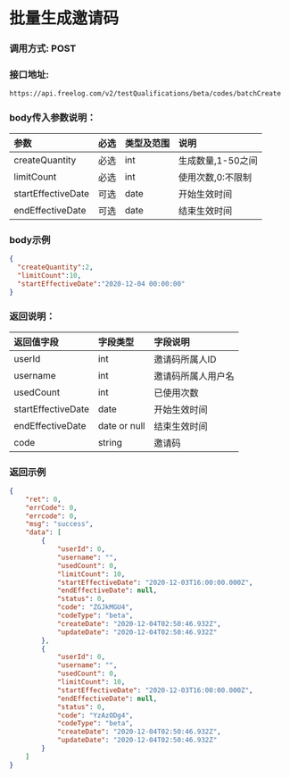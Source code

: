 # 批量生成邀请码



### 调用方式: POST



### 接口地址:

```
https://api.freelog.com/v2/testQualifications/beta/codes/batchCreate
```



### body传入参数说明：

| 参数 | 必选 | 类型及范围 | 说明 |
| :--- | :--- | :--- | :--- |
|createQuantity | 必选 | int |生成数量,1-50之间 |
|limitCount | 必选 | int | 使用次数,0:不限制 |
|startEffectiveDate | 可选 | date | 开始生效时间 |
|endEffectiveDate | 可选 | date | 结束生效时间 |



### body示例

```json
{
  "createQuantity":2,
  "limitCount":10,
  "startEffectiveDate":"2020-12-04 00:00:00"
}
```



### 返回说明：

| 返回值字段 | 字段类型 | 字段说明 |
| :--- | :--- | :--- |
| userId | int | 邀请码所属人ID |
| username | int | 邀请码所属人用户名 |
| usedCount | int | 已使用次数 |
| startEffectiveDate | date | 开始生效时间 |
| endEffectiveDate | date or null | 结束生效时间 |
| code | string | 邀请码 |



### 返回示例

```json
{
    "ret": 0,
    "errCode": 0,
    "errcode": 0,
    "msg": "success",
    "data": [
        {
            "userId": 0,
            "username": "",
            "usedCount": 0,
            "limitCount": 10,
            "startEffectiveDate": "2020-12-03T16:00:00.000Z",
            "endEffectiveDate": null,
            "status": 0,
            "code": "ZGJkMGU4",
            "codeType": "beta",
            "createDate": "2020-12-04T02:50:46.932Z",
            "updateDate": "2020-12-04T02:50:46.932Z"
        },
        {
            "userId": 0,
            "username": "",
            "usedCount": 0,
            "limitCount": 10,
            "startEffectiveDate": "2020-12-03T16:00:00.000Z",
            "endEffectiveDate": null,
            "status": 0,
            "code": "YzAzODg4",
            "codeType": "beta",
            "createDate": "2020-12-04T02:50:46.932Z",
            "updateDate": "2020-12-04T02:50:46.932Z"
        }
    ]
}
```

